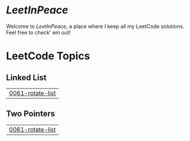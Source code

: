 # *LeetInPeace*

Welcome to *LeetInPeace*, a place where I keep all my LeetCode solutions. Feel free to check' em out!


<!---LeetCode Topics Start-->
# LeetCode Topics
## Linked List
|  |
| ------- |
| [0061-rotate-list](https://github.com/JoiceGloriya/LeetInPeace/tree/master/0061-rotate-list) |
## Two Pointers
|  |
| ------- |
| [0061-rotate-list](https://github.com/JoiceGloriya/LeetInPeace/tree/master/0061-rotate-list) |
<!---LeetCode Topics End-->